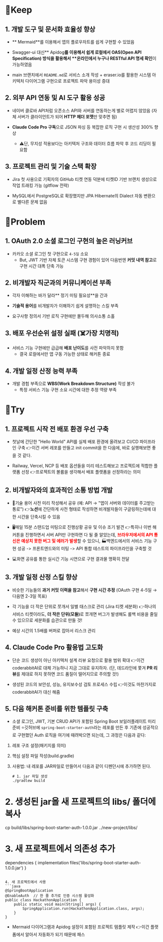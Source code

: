 <h1 id="📌keep">📌Keep</h1>
<h2 id="1-개발-도구-및-문서화-효율성-향상">1. 개발 도구 및 문서화 효율성 향상</h2>
<ul>
<li><p>** Mermaid**를 이용해서 앱의 플로우차트를 쉽게 구현할 수 있었음</p>
</li>
<li><p>Swagger-ui 대신** Apidog<strong>를 이용해서 쉽게 로컬에서 OAS(Open API Specification) 방식을 활용해서 **온라인에서 누구나 RESTful API 명세 확인</strong>이 가능하였음</p>
</li>
<li><p>main 브랜치에서 <code>README.md</code>로 서비스 소개 작성 + eraser.io를 활용한 시스템 아키텍처 다이어그램 구현으로 프로젝트 파악 용이성 증대</p>
</li>
</ul>
<h2 id="2-외부-api-연동-및-ai-도구-활용-성공">2. 외부 API 연동 및 AI 도구 활용 성공</h2>
<ul>
<li><p>네이버 클로바 API처럼 오픈소스 API와 서버를 연동하는게 별로 어렵지 않았음 (자체 서버가 클라이언트가 되어 <strong>HTTP 헤더 포맷</strong>만 맞추면 됨)</p>
</li>
<li><p><strong>Claude Code Pro 구독</strong>으로 JSON 파싱 등 복잡한 로직 구현 시 생산성 300% 향상</p>
<ul>
<li>⚠️단, 무지성 적용보다는 아키텍처 구조와 데이터 흐름 파악 후 코드 리딩이 필요함</li>
</ul>
</li>
</ul>
<h2 id="3-프로젝트-관리-및-기술-스택-확장">3. 프로젝트 관리 및 기술 스택 확장</h2>
<ul>
<li><p>Jira 첫 사용으로 기획자의 GitHub 티켓 연동 덕분에 티켓ID 기반 브랜치 생성으로 작업 트래킹 가능 (gitflow 전략)</p>
</li>
<li><p>MySQL에서 PostgreSQL로 확장했지만 JPA Hibernate의 Dialect 자동 변환으로 별다른 문제 없음</p>
</li>
</ul>
<h1 id="🚩problem">🚩Problem</h1>
<h2 id="1-oauth-20-소셜-로그인-구현의-높은-러닝커브">1. OAuth 2.0 소셜 로그인 구현의 높은 러닝커브</h2>
<ul>
<li>카카오 소셜 로그인 첫 구현으로 <code>4-5일</code> 소요<ul>
<li>But, JWT 기반 자체 토큰 시스템 구현 경험이 있어 다음번엔 <strong>커밋 내역 참고</strong>로 구현 시간 대폭 단축 가능</li>
</ul>
</li>
</ul>
<h2 id="2-비개발자-직군과의-커뮤니케이션-부족">2. 비개발자 직군과의 커뮤니케이션 부족</h2>
<ul>
<li>각자 이해하는 바가 달라** 정기 미팅 필요성**을 간과</li>
</ul>
<ul>
<li><p><strong>기술적 용어</strong>를 비개발자가 이해하기 쉽게 설명하는 스킬 부족</p>
</li>
<li><p>요구사항 정의서 기반 로직 구현에만 몰두해 의사소통 소홀</p>
</li>
</ul>
<h2 id="3-배포-우선순위-설정-실패-☠️가장-치명적">3. 배포 우선순위 설정 실패 (☠️가장 치명적)</h2>
<ul>
<li>서비스 기능 구현에만 급급해 <strong>배포 난이도</strong>를 사전 파악하지 못함<ul>
<li>결국 로컬에서만 앱 구동 가능한 상태로 해커톤 종료</li>
</ul>
</li>
</ul>
<h2 id="4-개발-일정-산정-능력-부족">4. 개발 일정 산정 능력 부족</h2>
<ul>
<li>개발 경험 부족으로 <strong>WBS(Work Breakdown Structure)</strong> 작성 불가<ul>
<li>특정 서비스 기능 구현 소요 시간에 대한 추정 역량 부족</li>
</ul>
</li>
</ul>
<h1 id="👊try">👊Try</h1>
<h2 id="1-프로젝트-시작-전-배포-환경-우선-구축">1. 프로젝트 시작 전 배포 환경 우선 구축</h2>
<ul>
<li><p>첫날에 간단한 &quot;Hello World&quot; API를 실제 배포 환경에 올려보고 CI/CD 파이프라인 구축
👉이건 서버 레포를 만들고 init commit을 한 다음에, 바로 실행해보면 좋을 것 같다.</p>
</li>
<li><p>Railway, Vercel, NCP 등 배포 옵션들을 미리 테스트해보고 프로젝트에 적합한 플랫폼 선정
👉프로젝트의 볼륨을 생각해서 배포 플랫폼을 선정하라는 의미</p>
</li>
</ul>
<h2 id="2-비개발자와의-효과적인-소통-방법-개발">2. 비개발자와의 효과적인 소통 방법 개발</h2>
<ul>
<li><p>🔖기술 용어 사전 미리 작성해서 공유 (예: API → &quot;앱이 서버와 데이터를 주고받는 통로&quot;)
👉<strong>노션</strong>에 간단하게 사전 형태로 작성하면 비개발자들이 구글링하는데에 대한 시간을 단축시킬 수 있음</p>
</li>
<li><p>🖥️매일 15분 스탠드업 미팅으로 진행상황 공유 및 이슈 조기 발견
👉특히나 이번 해커톤을 진행하면서 서버 API만 구현하면 다 될 줄 알았는데, <strong><span style="color: red;">브라우저에서의 API 통신은 예상치 못한 버그 및 에러가 발생</strong></span>할 수 있으니, 
🏭백엔드에서의 서비스 기능 구현 성공 -&gt; 프론트엔드와의 미팅 -&gt; API 통합 테스트의 파이프라인을 구축할 것</p>
</li>
<li><p>💻화면 공유를 통한 실시간 기능 시연으로 구현 결과물 명확히 전달</p>
</li>
</ul>
<h2 id="3-개발-일정-산정-스킬-향상">3. 개발 일정 산정 스킬 향상</h2>
<ul>
<li><p>비슷한 기능들의 <strong>과거 커밋 이력을 참고</strong>해서 <strong>구현 시간 추정</strong> (OAuth 구현 4-5일 → 다음엔 2-3일 목표)</p>
</li>
<li><p>각 기능을 더 작은 단위로 쪼개서 일별 태스크로 관리 (Jira 티켓 세분화)
👉하나의 서비스 티켓이라도, <strong>더 작은 단위(모듈)</strong>로 쪼개면 버그가 발생해도 롤백 비용을 줄일 수 있으므로 세분화를 습관으로 만들 것!</p>
</li>
<li><p>예상 시간의 1.5배를 버퍼로 잡아서 리스크 관리</p>
</li>
</ul>
<h2 id="4-claude-code-pro-활용법-고도화">4. Claude Code Pro 활용법 고도화</h2>
<ul>
<li><p>단순 코드 생성이 아닌 아키텍처 설계 리뷰 요청으로 활용 범위 확대
👉이건 coderabbitAI로 대체 가능하니 지금 그대로 유지하자. (단, 데드라인에 쫓겨 <strong>PR 리뷰</strong>를 제대로 하지 못하면 코드 품질이 떨어지므로 주의할 것!)</p>
</li>
<li><p>생성된 코드의 보안성, 성능, 유지보수성 검토 프로세스 수립
👉이것도 마찬가지로 coderabbitAI가 대신 해줌</p>
</li>
</ul>
<h2 id="5-다음-해커톤-준비를-위한-템플릿-구축">5. 다음 해커톤 준비를 위한 템플릿 구축</h2>
<ul>
<li>소셜 로그인, JWT, 기본 CRUD API가 포함된 Spring Boot 보일러플레이트 미리 준비
⭐깃허브에 <code>spring-boot-starter-auth</code>라는 레포를 만든 후 기존에 성공적으로 구현했던 Auth 로직을 여기에 때려박으면 되는데, 그 과정은 다음과 같다:</li>
</ul>
<ol>
<li><p>레포 구조 설정(패키지를 의미)</p>
</li>
<li><p>핵심 설정 파일 작성(build.gradle)</p>
</li>
<li><p>사용법: 내 레포를 JAR파일로 만들어서 다음과 같이 디펜던시에 추가하면 된다.</p>
<pre><code class="language-java"># 1. jar 파일 생성
./gradlew build
</code></pre>
</li>
</ol>
<h1 id="2-생성된-jar을-새-프로젝트의-libs-폴더에-복사">2. 생성된 jar을 새 프로젝트의 libs/ 폴더에 복사</h1>
<p>cp build/libs/spring-boot-starter-auth-1.0.0.jar ../new-project/libs/</p>
<h1 id="3-새-프로젝트에서-의존성-추가">3. 새 프로젝트에서 의존성 추가</h1>
<p>dependencies {
    implementation files('libs/spring-boot-starter-auth-1.0.0.jar')
}</p>
<pre><code>
4. 새 프로젝트에서 사용
```java
@SpringBootApplication
@EnableAuth  // 한 줄 추가로 인증 시스템 활성화
public class HackathonApplication {
    public static void main(String[] args) {
        SpringApplication.run(HackathonApplication.class, args);
    }
}</code></pre><ul>
<li>Mermaid 다이어그램과 Apidog 설정이 포함된 프로젝트 템플릿 제작
👉이건 플랫폼에서 알아서 자동화가 되기 때문에 패스</li>
</ul>